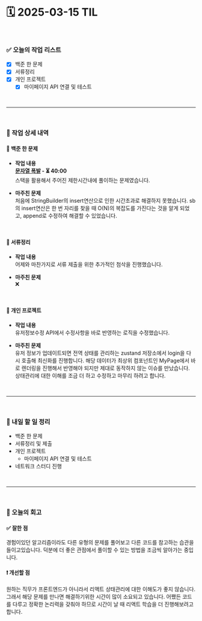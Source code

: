 # 🗓️ 2025-03-15 TIL

<br>

### ✅ 오늘의 작업 리스트  
- [x] 백준 한 문제
- [x] 서류정리
- [x] 개인 프로젝트
    - [x] 마이페이지 API 연결 및 테스트

<br>

---

<br>

### 📌 작업 상세 내역  

#### 🔹 백준 한 문제
- **작업 내용**<br>
**[문자열 폭발](https://www.acmicpc.net/problem/9935) - ⏳ 40:00**<br>
스택을 활용해서 주어진 제한시간내에 풀이하는 문제였습니다.

- **마주친 문제**<br>
처음에 StringBuilder의 insert연산으로 인한 시간초과로 해결하지 못했습니다. sb의 insert연산은 한 번 자리를 찾을 때 O(N)의 복잡도를 가진다는 것을 알게 되었고, append로 수정하여 해결할 수 있었습니다.



<br>

#### 🔹 서류정리
- **작업 내용**<br>
어제와 마찬가지로 서류 제출을 위한 추가적인 첨삭을 진행했습니다. 

- **마주친 문제**<br>
❌

<br>

#### 🔹 개인 프로젝트
- **작업 내용**<br>
유저정보수정 API에서 수정사항을 바로 반영하는 로직을 수정했습니다.

- **마주친 문제**<br>
유저 정보가 업데이트되면 전역 상태를 관리하는 zustand 저장소에서 login을 다시 호출해 최신화를 진행합니다. 해당 데이터가 최상위 컴포넌트인 MyPage에서 바로 렌더링을 진행해서 반영해야 되지만 제대로 동작하지 않는 이슈를 만났습니다. 상태관리에 대한 이해를 조금 더 하고 수정하고 마무리 하려고 합니다.


<br>

---

<br>

### 🚀 내일 할 일 정리  

- 백준 한 문제
- 서류정리 및 제출
- 개인 프로젝트
    - 마이페이지 API 연결 및 테스트
- 네트워크 스터디 진행

<br>

---

<br>

### 🧐 오늘의 회고  

#### ✅ 잘한 점
경험이있던 알고리즘이라도 다른 유형의 문제를 풀어보고 다른 코드를 참고하는 습관을 들이고있습니다. 덕분에 더 좋은 관점에서 풀이할 수 있는 방법을 조금씩 알아가는 중입니다.

#### ❗ 개선할 점
원하는 직무가 프론트엔드가 아니라서 리액트 상태관리에 대한 이해도가 좋지 않습니다. 그래서 해당 문제를 만나면 해결하기위한 시간이 많이 소요되고 있습니다. 어쨌든 코드를 다루고 정확한 논리력을 갖춰야 하므로 시간이 날 때 리액트 학습을 더 진행해보려고 합니다.



<br><br><br>